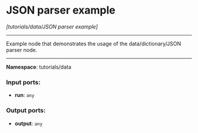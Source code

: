 # JSON parser example

_[tutorials/data/JSON parser example]_

---

Example node that demonstrates the usage of the data/dictionary/JSON parser node.

---

__Namespace__: tutorials/data

### Input ports:

* __run__: ` any `

### Output ports:

* __output__: ` any `

